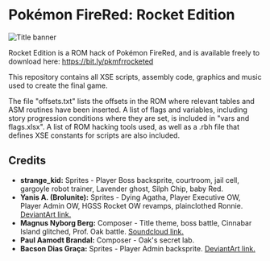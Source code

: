 
# Pokémon FireRed: Rocket Edition
![Title banner](http://i.imgur.com/By9waLH.png)

Rocket Edition is a ROM hack of Pokémon FireRed, and is available freely to download here: https://bit.ly/pkmfrrocketed

This repository contains all XSE scripts, assembly code, graphics and music used to create the final game.

The file "offsets.txt" lists the offsets in the ROM where relevant tables and ASM routines have been inserted. A list of flags and variables, including story progression conditions where they are set, is included in "vars and flags.xlsx". A list of ROM hacking tools used, as well as a .rbh file that defines XSE constants for scripts are also included.

## Credits
* **strange_kid:** Sprites - Player Boss backsprite, courtroom, jail cell, gargoyle robot trainer, Lavender ghost, Silph Chip, baby Red.
* **Yanis A. (Brolunite):** Sprites - Dying Agatha, Player Executive OW, Player Admin OW, HGSS Rocket OW revamps, plainclothed Ronnie. [DeviantArt link.](https://www.deviantart.com/thebrawlunit)
* **Magnus Nyborg Berg:** Composer - Title theme, boss battle, Cinnabar Island glitched, Prof. Oak battle. [Soundcloud link.](https://soundcloud.com/maxxberg)
* **Paul Aamodt Brandal:** Composer - Oak's secret lab.
* **Bacson Dias Graça:** Sprites - Player Admin backsprite. [DeviantArt link.](https://www.deviantart.com/doragonking)

